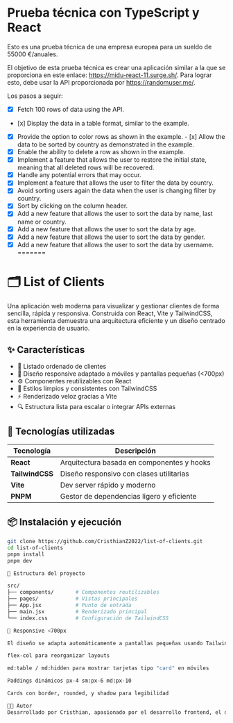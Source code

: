 # Prueba técnica con TypeScript y React

Esto es una prueba técnica de una empresa europea para un sueldo de 55000 €/anuales.

El objetivo de esta prueba técnica es crear una aplicación similar a la que se proporciona en este enlace: https://midu-react-11.surge.sh/. Para lograr esto, debe usar la API proporcionada por https://randomuser.me/.

Los pasos a seguir:

- [x] Fetch 100 rows of data using the API.
- [x] Display the data in a table format, similar to the example.
- [x] Provide the option to color rows as shown in the example.
- [x] Allow the data to be sorted by country as demonstrated in the example.
- [x] Enable the ability to delete a row as shown in the example.
- [x] Implement a feature that allows the user to restore the initial state, meaning that all deleted rows will be recovered.
- [x] Handle any potential errors that may occur.
- [x] Implement a feature that allows the user to filter the data by country.
- [x] Avoid sorting users again the data when the user is changing filter by country.
- [x] Sort by clicking on the column header.
- [x] Add a new feature that allows the user to sort the data by name, last name or country.
- [x] Add a new feature that allows the user to sort the data by age.
- [x] Add a new feature that allows the user to sort the data by gender.
- [x] Add a new feature that allows the user to sort the data by username.
=======

# 🗂️ List of Clients

Una aplicación web moderna para visualizar y gestionar clientes de forma sencilla, rápida y responsiva. Construida con React, Vite y TailwindCSS, esta herramienta demuestra una arquitectura eficiente y un diseño centrado en la experiencia de usuario.

## ✨ Características

- 👤 Listado ordenado de clientes
- 📱 Diseño responsive adaptado a móviles y pantallas pequeñas (<700px)
- ⚙️ Componentes reutilizables con React
- 🎨 Estilos limpios y consistentes con TailwindCSS
- ⚡ Renderizado veloz gracias a Vite
- 🔍 Estructura lista para escalar o integrar APIs externas

## 🚀 Tecnologías utilizadas

| Tecnología   | Descripción                                    |
|-------------|------------------------------------------------|
| **React**    | Arquitectura basada en componentes y hooks     |
| **TailwindCSS** | Diseño responsivo con clases utilitarias     |
| **Vite**     | Dev server rápido y moderno                    |
| **PNPM**     | Gestor de dependencias ligero y eficiente      |

## 📦 Instalación y ejecución

```bash
git clone https://github.com/CristhianZ2022/list-of-clients.git
cd list-of-clients
pnpm install
pnpm dev

📁 Estructura del proyecto

src/
├── components/       # Componentes reutilizables
├── pages/            # Vistas principales
├── App.jsx           # Punto de entrada
├── main.jsx          # Renderizado principal
└── index.css         # Configuración de TailwindCSS

📱 Responsive <700px

El diseño se adapta automáticamente a pantallas pequeñas usando TailwindCSS con:

flex-col para reorganizar layouts

md:table / md:hidden para mostrar tarjetas tipo "card" en móviles

Paddings dinámicos px-4 sm:px-6 md:px-10

Cards con border, rounded, y shadow para legibilidad

🧑‍💻 Autor
Desarrollado por Cristhian, apasionado por el desarrollo frontend, el diseño eficiente y las interfaces elegantes.